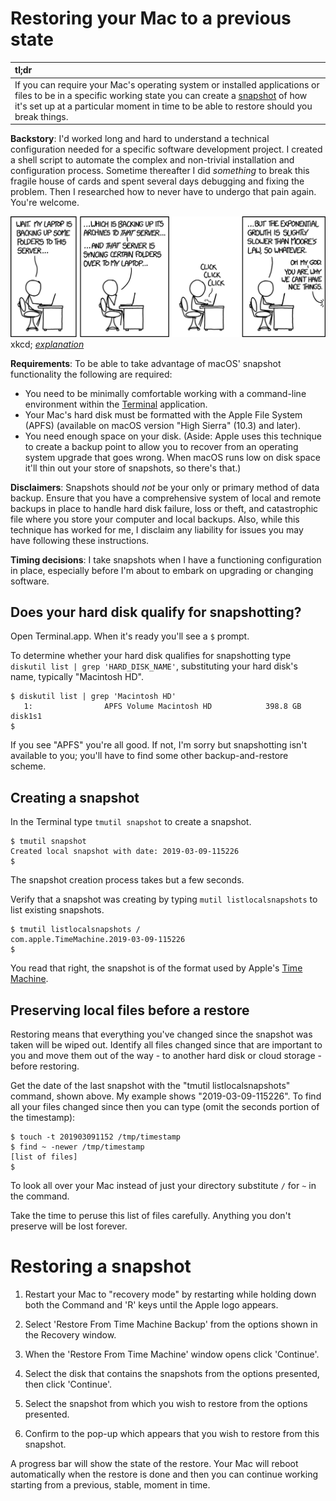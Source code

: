# Restoring your Mac to a previous state

| **tl;dr**|
| :--- |
| If you can require your Mac's operating system or installed applications or files to be in a specific working state you can create a [snapshot](https://en.wikipedia.org/wiki/Snapshot_(computer_storage)) of how it's set up at a particular moment in time to be able to restore should you break things. |


**Backstory**: I'd worked long and hard to understand a technical configuration needed for a specific software development project. I created a shell script to automate the complex and non-trivial installation and configuration process. Sometime thereafter I did _something_ to break this fragile house of cards and spent several days debugging and fixing the problem. Then I researched how to never have to undergo that pain again. You're welcome.

![xkcd](./images/xkcd_1718.png)<br>xkcd; [_explanation_](https://www.explainxkcd.com/wiki/index.php/1718:_Backups)

**Requirements**: To be able to take advantage of macOS' snapshot functionality the following are required:

* You need to be minimally comfortable working with a command-line environment within the [Terminal](https://en.wikipedia.org/wiki/Terminal_(macOS)) application.
* Your Mac's hard disk must be formatted with the Apple File System (APFS) (available on macOS version "High Sierra" (10.3) and later).
* You need enough space on your disk. (Aside: Apple uses this technique to create a backup point to allow you to recover from an operating system upgrade that goes wrong. When macOS runs low on disk space it'll thin out your store of snapshots, so there's that.)

**Disclaimers**: Snapshots should _not_ be your only or primary method of data backup. Ensure that you have a comprehensive system of local and remote backups in place to handle hard disk failure, loss or theft, and catastrophic file where you store your computer and local backups. Also, while this technique has worked for me, I disclaim any liability for issues you may have following these instructions.

**Timing decisions**: I take snapshots when I have a functioning configuration in place, especially before I'm about to embark on upgrading or changing software. 

## Does your hard disk qualify for snapshotting?

Open Terminal.app. When it's ready you'll see a `$` prompt.

To determine whether your hard disk qualifies for snapshotting type `diskutil list | grep 'HARD_DISK_NAME'`, substituting your hard disk's name, typically "Macintosh HD".

```shell
$ diskutil list | grep 'Macintosh HD'
   1:                APFS Volume Macintosh HD            398.8 GB   disk1s1
$
```

If you see "APFS" you're all good. If not, I'm sorry but snapshotting isn't available to you; you'll have to find some other backup-and-restore scheme.

## Creating a snapshot

In the Terminal type `tmutil snapshot` to create a snapshot.

```shell
$ tmutil snapshot
Created local snapshot with date: 2019-03-09-115226
$
```

The snapshot creation process takes but a few seconds.

Verify that a snapshot was creating by typing `mutil listlocalsnapshots` to list existing snapshots.

```shell
$ tmutil listlocalsnapshots /
com.apple.TimeMachine.2019-03-09-115226
$
```

You read that right, the snapshot is of the format used by Apple's [Time Machine](https://en.wikipedia.org/wiki/Time_Machine_(macOS)).

## Preserving local files before a restore

Restoring means that everything you've changed since the snapshot was taken will be wiped out. Identify all files changed since that are important to you and move them out of the way - to another hard disk or cloud storage - before restoring.

Get the date of the last snapshot with the "tmutil listlocalsnapshots" command, shown above. My example shows "2019-03-09-115226". To find all your files changed since then you can type (omit the seconds portion of the timestamp):

```shell
$ touch -t 201903091152 /tmp/timestamp
$ find ~ -newer /tmp/timestamp
[list of files]
$
```

To look all over your Mac instead of just your directory substitute `/` for `~` in the command.

Take the time to peruse this list of files carefully. Anything you don't preserve will be lost forever.

# Restoring a snapshot

1. Restart your Mac to "recovery mode" by restarting while holding down both the Command and 'R' keys until the Apple logo appears.

1. Select 'Restore From Time Machine Backup' from the options shown in the Recovery window.

1. When the 'Restore From Time Machine' window opens click 'Continue'.

1. Select the disk that contains the snapshots from the options presented, then click 'Continue'.

1. Select the snapshot from which you wish to restore from the options presented.

1. Confirm to the pop-up which appears that you wish to restore from this snapshot.

A progress bar will show the state of the restore. Your Mac will reboot automatically when the restore is done and then you can continue working starting from a previous, stable, moment in time.